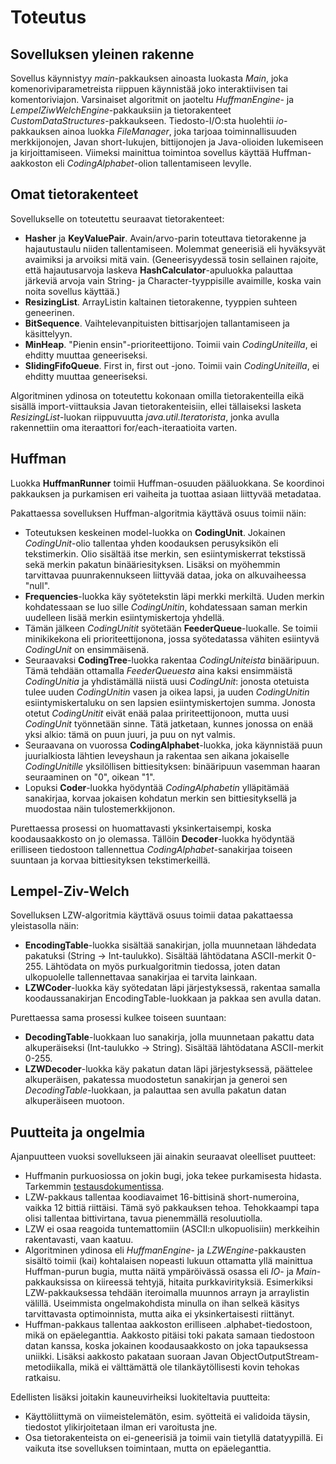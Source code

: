 # Toteutus

## Sovelluksen yleinen rakenne
Sovellus käynnistyy _main_-pakkauksen ainoasta luokasta _Main_, joka komenoriviparametreista riippuen käynnistää joko interaktiivisen tai komentoriviajon. Varsinaiset algoritmit on jaoteltu _HuffmanEngine_- ja _LempelZiwWelchEngine_-pakkauksiin ja tietorakenteet _CustomDataStructures_-pakkaukseen. Tiedosto-I/O:sta huolehtii _io_-pakkauksen ainoa luokka _FileManager_, joka tarjoaa toiminnallisuuden merkkijonojen, Javan short-lukujen, bittijonojen ja Java-olioiden lukemiseen ja kirjoittamiseen. Viimeksi mainittua toimintoa sovellus käyttää Huffman-aakkoston eli _CodingAlphabet_-olion tallentamiseen levylle.

## Omat tietorakenteet
Sovellukselle on toteutettu seuraavat tietorakenteet:
* **Hasher** ja **KeyValuePair**. Avain/arvo-parin toteuttava tietorakenne ja hajautustaulu niiden tallentamiseen. Molemmat geneerisiä eli hyväksyvät avaimiksi ja arvoiksi mitä vain. (Geneerisyydessä tosin sellainen rajoite, että hajautusarvoja laskeva **HashCalculator**-apuluokka palauttaa järkeviä arvoja vain String- ja Character-tyyppisille avaimille, koska vain noita sovellus käyttää.)
* **ResizingList**. ArrayListin kaltainen tietorakenne, tyyppien suhteen geneerinen.
* **BitSequence**. Vaihtelevanpituisten bittisarjojen tallantamiseen ja käsittelyyn.
* **MinHeap**. "Pienin ensin"-prioriteettijono. Toimii vain _CodingUniteilla_, ei ehditty muuttaa geneeriseksi.
* **SlidingFifoQueue**. First in, first out -jono. Toimii vain _CodingUniteilla_, ei ehditty muuttaa geneeriseksi.

Algoritminen ydinosa on toteutettu kokonaan omilla tietorakenteilla eikä sisällä import-viittauksia Javan tietorakenteisiin, ellei tällaiseksi lasketa _ResizingList_-luokan riippuvuutta _java.util.Iteratorista_, jonka avulla rakennettiin oma iteraattori for/each-iteraatioita varten.

## Huffman
Luokka **HuffmanRunner** toimii Huffman-osuuden pääluokkana. Se koordinoi pakkauksen ja purkamisen eri vaiheita ja tuottaa asiaan liittyvää metadataa.

Pakattaessa sovelluksen Huffman-algoritmia käyttävä osuus toimii näin:
* Toteutuksen keskeinen model-luokka on **CodingUnit**. Jokainen _CodingUnit_-olio tallentaa yhden koodauksen perusyksikön eli tekstimerkin. Olio sisältää itse merkin, sen esiintymiskerrat tekstissä sekä merkin pakatun binääriesityksen. Lisäksi on myöhemmin tarvittavaa puunrakennukseen liittyvää dataa, joka on alkuvaiheessa "null".
* **Frequencies**-luokka käy syötetekstin läpi merkki merkiltä. Uuden merkin kohdatessaan se luo sille _CodingUnitin_, kohdatessaan saman merkin uudelleen lisää merkin esiintymiskertoja yhdellä.
* Tämän jälkeen _CodingUnitit_ syötetään **FeederQueue**-luokalle. Se toimii minikikekona eli prioriteettijonona, jossa syötedatassa vähiten esiintyvä _CodingUnit_ on ensimmäisenä.
* Seuraavaksi **CodingTree**-luokka rakentaa _CodingUniteista_ binääripuun. Tämä tehdään ottamalla _FeederQueuesta_ aina kaksi ensimmäistä _CodingUnitia_ ja yhdistämällä niistä uusi _CodingUnit_: jonosta otetuista tulee uuden _CodingUnitin_ vasen ja oikea lapsi, ja uuden _CodingUnitin_ esiintymiskertaluku on sen lapsien esiintymiskertojen summa. Jonosta otetut _CodingUnitit_ eivät enää palaa pririteettijonoon, mutta uusi _CodingUnit_ työnnetään sinne. Tätä jatketaan, kunnes jonossa on enää yksi alkio: tämä on puun juuri, ja puu on nyt valmis.
* Seuraavana on vuorossa **CodingAlphabet**-luokka, joka käynnistää puun juurialkiosta lähtien leveyshaun ja rakentaa sen aikana jokaiselle _CodingUnitille_ yksilöllisen bittiesityksen: binääripuun vasemman haaran seuraaminen on "0", oikean "1".
* Lopuksi **Coder**-luokka hyödyntää _CodingAlphabetin_ ylläpitämää sanakirjaa, korvaa jokaisen kohdatun merkin sen bittiesityksellä ja muodostaa näin tulostemerkkijonon.

Purettaessa prosessi on huomattavasti yksinkertaisempi, koska koodausaakkosto on jo olemassa. Tällöin **Decoder**-luokka hyödyntää erilliseen tiedostoon tallennettua _CodingAlphabet_-sanakirjaa toiseen suuntaan ja korvaa bittiesityksen tekstimerkeillä. 

## Lempel-Ziv-Welch
Sovelluksen LZW-algoritmia käyttävä osuus toimii dataa pakattaessa yleistasolla näin:
* **EncodingTable**-luokka sisältää sanakirjan, jolla muunnetaan lähdedata pakatuksi (String -> Int-taulukko). Sisältää lähtödatana ASCII-merkit 0-255. Lähtödata on myös purkualgoritmin tiedossa, joten datan ulkopuolelle tallennettavaa sanakirjaa ei tarvita lainkaan.
* **LZWCoder**-luokka käy syötedatan läpi järjestyksessä, rakentaa samalla koodaussanakirjan EncodingTable-luokkaan ja pakkaa sen avulla datan.

Purettaessa sama prosessi kulkee toiseen suuntaan:
* **DecodingTable**-luokkaan luo sanakirja, jolla muunnetaan pakattu data alkuperäiseksi (Int-taulukko -> String). Sisältää lähtödatana ASCII-merkit 0-255.
* **LZWDecoder**-luokka käy pakatun datan läpi järjestyksessä, päättelee alkuperäisen, pakatessa muodostetun sanakirjan ja generoi sen _DecodingTable_-luokkaan, ja palauttaa sen avulla pakatun datan alkuperäiseen muotoon.

## Puutteita ja ongelmia
Ajanpuutteen vuoksi sovellukseen jäi ainakin seuraavat oleelliset puutteet:
* Huffmanin purkuosiossa on jokin bugi, joka tekee purkamisesta hidasta. Tarkemmin [testausdokumentissa](testaus.md).
* LZW-pakkaus tallentaa koodiavaimet 16-bittisinä short-numeroina, vaikka 12 bittiä riittäisi. Tämä syö pakkauksen tehoa. Tehokkaampi tapa olisi tallentaa bittivirtana, tavua pienemmällä resoluutiolla.
* LZW ei osaa reagoida tuntemattomiin (ASCII:n ulkopuolisiin) merkkeihin rakentavasti, vaan kaatuu.
* Algoritminen ydinosa eli _HuffmanEngine_- ja _LZWEngine_-pakkausten sisältö toimii (kai) kohtalaisen nopeasti lukuun ottamatta yllä mainittua Huffman-purun bugia, mutta näitä ympäröivässä osassa eli _IO_- ja _Main_-pakkauksissa on kiireessä tehtyjä, hitaita purkkavirityksiä. Esimerkiksi LZW-pakkauksessa tehdään iteroimalla muunnos arrayn ja arraylistin välillä. Useimmista ongelmakohdista minulla on ihan selkeä käsitys tarvittavasta optimoinnista, mutta aika ei yksinkertaisesti riittänyt.
* Huffman-pakkaus tallentaa aakkoston erilliseen .alphabet-tiedostoon, mikä on epäeleganttia. Aakkosto pitäisi toki pakata samaan tiedostoon datan kanssa, koska jokainen koodausaakkosto on joka tapauksessa uniikki. Lisäksi aakkosto pakataan suoraan Javan ObjectOutputStream-metodiikalla, mikä ei välttämättä ole tilankäytöllisesti kovin tehokas ratkaisu.

Edellisten lisäksi joitakin kauneuvirheiksi luokiteltavia puutteita:
* Käyttöliittymä on viimeistelemätön, esim. syötteitä ei validoida täysin, tiedostot ylikirjoitetaan ilman eri varoitusta jne.
* Osa tietorakenteista on ei-geneerisiä ja toimii vain tietyllä datatyypillä. Ei vaikuta itse sovelluksen toimintaan, mutta on epäeleganttia.
